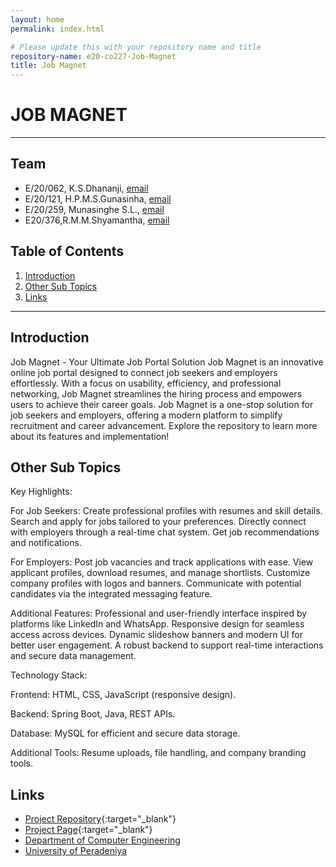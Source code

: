 ```yaml
---
layout: home
permalink: index.html

# Please update this with your repository name and title
repository-name: e20-co227-Job-Magnet
title: Job Magnet
---
```


[comment]: # "This is the standard layout for the project, but you can clean this and use your own template"

# JOB MAGNET

---

<!-- 
This is a sample image, to show how to add images to your page. To learn more options, please refer [this](https://projects.ce.pdn.ac.lk/docs/faq/how-to-add-an-image/)

![Sample Image](./images/sample.png)
 -->

## Team
-  E/20/062, K.S.Dhananji, [email](mailto:e20062@eng.pdn.ac.lk)
-  E/20/121, H.P.M.S.Gunasinha, [email](mailto:e20121@eng.pdn.ac.lk)
-  E/20/259, Munasinghe S.L., [email](mailto:e20259@eng.pdn.ac.lk)
-  E20/376,R.M.M.Shyamantha, [email](mailto:e20376@eng.pdn.ac.lk)

## Table of Contents
1. [Introduction](#introduction)
2. [Other Sub Topics](#other-sub-topics)
3. [Links](#links)

---

## Introduction

 Job Magnet - Your Ultimate Job Portal Solution
Job Magnet is an innovative online job portal designed to connect job seekers and employers effortlessly. With a focus on usability, efficiency, and professional networking, Job Magnet streamlines the hiring process and empowers users to achieve their career goals.
Job Magnet is a one-stop solution for job seekers and employers, offering a modern platform to simplify recruitment and career advancement. Explore the repository to learn more about its features and implementation!

## Other Sub Topics
Key Highlights:

For Job Seekers:
Create professional profiles with resumes and skill details.
Search and apply for jobs tailored to your preferences.
Directly connect with employers through a real-time chat system.
Get job recommendations and notifications.

For Employers:
Post job vacancies and track applications with ease.
View applicant profiles, download resumes, and manage shortlists.
Customize company profiles with logos and banners.
Communicate with potential candidates via the integrated messaging feature.

Additional Features:
Professional and user-friendly interface inspired by platforms like LinkedIn and WhatsApp.
Responsive design for seamless access across devices.
Dynamic slideshow banners and modern UI for better user engagement.
A robust backend to support real-time interactions and secure data management.

Technology Stack:

Frontend: HTML, CSS, JavaScript (responsive design).

Backend: Spring Boot, Java, REST APIs.

Database: MySQL for efficient and secure data storage.

Additional Tools: Resume uploads, file handling, and company branding tools.


## Links

- [Project Repository](https://github.com/cepdnaclk/e20-co227-Job-Magnet){:target="_blank"}
- [Project Page](https://cepdnaclk.github.io/e20-co227-Job-Magnet/){:target="_blank"}
- [Department of Computer Engineering](http://www.ce.pdn.ac.lk/)
- [University of Peradeniya](https://eng.pdn.ac.lk/)


[//]: # (Please refer this to learn more about Markdown syntax)
[//]: # (https://github.com/adam-p/markdown-here/wiki/Markdown-Cheatsheet)
